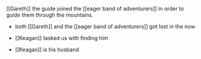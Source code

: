 
[[Gareth]] the guide joined the [[eager band of adventurers]] in order to guide them through the mountains.
- both [[Gareth]] and the [[eager band of adventurers]] got lost in the now

- [[Keagan]] tasked us with finding him
- [[Keagan]] is his husband